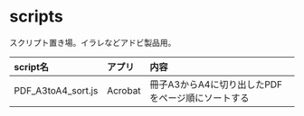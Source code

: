 # scripts
スクリプト置き場。イラレなどアドビ製品用。

| script名 | アプリ | 内容 |
|:---|:---|:---|
| PDF_A3toA4_sort.js | Acrobat | 冊子A3からA4に切り出したPDFをページ順にソートする |
